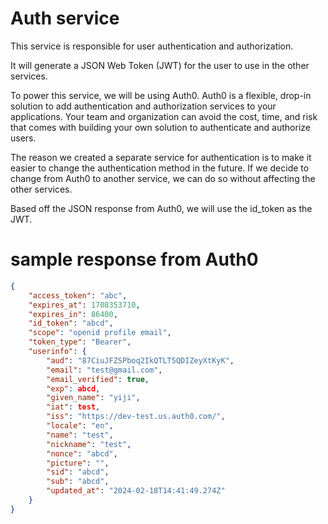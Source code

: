 # Auth service
This service is responsible for user authentication and authorization.

It will generate a JSON Web Token (JWT) for the user to use in the other services.

To power this service, we will be using Auth0. Auth0 is a flexible, drop-in solution to add authentication and authorization services to your applications. Your team and organization can avoid the cost, time, and risk that comes with building your own solution to authenticate and authorize users.

The reason we created a separate service for authentication is to make it easier to change the authentication method in the future. If we decide to change from Auth0 to another service, we can do so without affecting the other services.

Based off the JSON response from Auth0, we will use the id_token as the JWT.

# sample response from Auth0
```json
{
    "access_token": "abc",
    "expires_at": 1708353710,
    "expires_in": 86400,
    "id_token": "abcd",
    "scope": "openid profile email",
    "token_type": "Bearer",
    "userinfo": {
        "aud": "87CiuJFZSPboq2IkQTLT5QDIZeyXtKyK",
        "email": "test@gmail.com",
        "email_verified": true,
        "exp": abcd,
        "given_name": "yiji",
        "iat": test,
        "iss": "https://dev-test.us.auth0.com/",
        "locale": "en",
        "name": "test",
        "nickname": "test",
        "nonce": "abcd",
        "picture": "",
        "sid": "abcd",
        "sub": "abcd",
        "updated_at": "2024-02-18T14:41:49.274Z"
    }
}
```